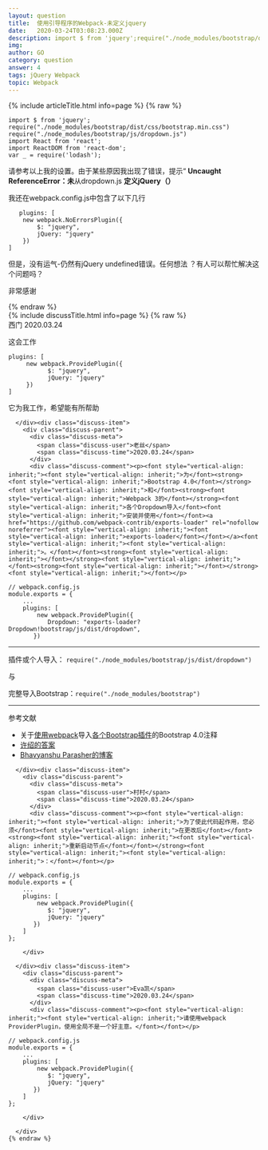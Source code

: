 ```yaml
---
layout: question
title:  使用引导程序的Webpack-未定义jquery
date:   2020-03-24T03:08:23.000Z
description: import $ from 'jquery';require("./node_modules/bootstrap/dist/css/bootstrap....
img: 
author: GO
category: question
answer: 4
tags: jQuery Webpack
topic: Webpack
---
```

<div class="article-root">
  <div class="article">
    {% include articleTitle.html info=page %}
    {% raw %}
    <div class="article-content"><pre><code>import $ from 'jquery';<font></font>
require("./node_modules/bootstrap/dist/css/bootstrap.min.css")<font></font>
require("./node_modules/bootstrap/js/dropdown.js")<font></font>
import React from 'react';<font></font>
import ReactDOM from 'react-dom';<font></font>
var _ = require('lodash');<font></font>
</code></pre>

<p><font style="vertical-align: inherit;"><font style="vertical-align: inherit;">请参考以上我的设置。</font><font style="vertical-align: inherit;">由于某些原因我出现了错误，提示“ </font></font><strong><font style="vertical-align: inherit;"><font style="vertical-align: inherit;">Uncaught ReferenceError：未</font></font></strong><font style="vertical-align: inherit;"><font style="vertical-align: inherit;">从dropdown.js </font><strong><font style="vertical-align: inherit;">定义jQuery（）</font></strong></font></p>

<p><font style="vertical-align: inherit;"><font style="vertical-align: inherit;">我还在webpack.config.js中包含了以下几行</font></font></p>

<pre><code>   plugins: [<font></font>
    new webpack.NoErrorsPlugin({<font></font>
        $: "jquery",<font></font>
        jQuery: "jquery"<font></font>
    })<font></font>
]<font></font>
</code></pre>

<p><font style="vertical-align: inherit;"><font style="vertical-align: inherit;">但是，没有运气-仍然有jQuery undefined错误。</font><font style="vertical-align: inherit;">任何想法 ？</font><font style="vertical-align: inherit;">有人可以帮忙解决这个问题吗？</font></font></p>

<p><font style="vertical-align: inherit;"><font style="vertical-align: inherit;">非常感谢</font></font></p></div>
    {% endraw %}
  </div>

  <div class="discuss-wrapper">
    {% include discussTitle.html info=page %}
    {% raw %}
    <div class="discuss-item">
        <div class="discuss-parent">
          <div class="discuss-meta">
            <span class="discuss-user">西门</span>
            <span class="discuss-time">2020.03.24</span>
          </div>
          <div class="discuss-comment"><p><font style="vertical-align: inherit;"><font style="vertical-align: inherit;">这会工作 </font></font></p>

<pre><code>plugins: [ <font></font>
     new webpack.ProvidePlugin({<font></font>
           $: "jquery", <font></font>
           jQuery: "jquery"<font></font>
     })<font></font>
] <font></font>
</code></pre>

<p><font style="vertical-align: inherit;"><font style="vertical-align: inherit;">它为我工作，希望能有所帮助 </font></font></p></div>
        </div>
        
      </div><div class="discuss-item">
        <div class="discuss-parent">
          <div class="discuss-meta">
            <span class="discuss-user">老丝</span>
            <span class="discuss-time">2020.03.24</span>
          </div>
          <div class="discuss-comment"><p><font style="vertical-align: inherit;"><font style="vertical-align: inherit;">为</font><strong><font style="vertical-align: inherit;">Bootstrap 4.0</font></strong><font style="vertical-align: inherit;">和</font><strong><font style="vertical-align: inherit;">Webpack 3的</font></strong><font style="vertical-align: inherit;">各个Dropdown导入</font><font style="vertical-align: inherit;">安装并使用</font></font><a href="https://github.com/webpack-contrib/exports-loader" rel="nofollow noreferrer"><font style="vertical-align: inherit;"><font style="vertical-align: inherit;">exports-loader</font></font></a><font style="vertical-align: inherit;"><font style="vertical-align: inherit;">。</font></font><strong><font style="vertical-align: inherit;"></font></strong><font style="vertical-align: inherit;"></font><strong><font style="vertical-align: inherit;"></font></strong><font style="vertical-align: inherit;"></font></p>

<pre><code>// webpack.config.js<font></font>
module.exports = {<font></font>
    ...<font></font>
    plugins: [<font></font>
        new webpack.ProvidePlugin({<font></font>
           Dropdown: "exports-loader?Dropdown!bootstrap/js/dist/dropdown",<font></font>
       })<font></font>
</code></pre>

<hr>

<p><font style="vertical-align: inherit;"><font style="vertical-align: inherit;">插件或个人导入： </font></font><code>require("./node_modules/bootstrap/js/dist/dropdown")</code></p>

<p><font style="vertical-align: inherit;"><font style="vertical-align: inherit;">与</font></font></p>

<p><font style="vertical-align: inherit;"><font style="vertical-align: inherit;">完整导入Bootstrap：</font></font><code>require("./node_modules/bootstrap")</code></p>

<hr>

<p><font style="vertical-align: inherit;"><font style="vertical-align: inherit;">参考文献</font></font></p>

<ul>
<li><font style="vertical-align: inherit;"><font style="vertical-align: inherit;">关于</font><a href="https://getbootstrap.com/docs/4.0/getting-started/webpack/#importing-javascript" rel="nofollow noreferrer"><font style="vertical-align: inherit;">使用webpack</font></a><font style="vertical-align: inherit;">导入</font><a href="https://getbootstrap.com/docs/4.0/getting-started/webpack/#importing-javascript" rel="nofollow noreferrer"><font style="vertical-align: inherit;">各个Bootstrap插件</font></a><font style="vertical-align: inherit;">的Bootstrap 4.0注释</font></font><a href="https://getbootstrap.com/docs/4.0/getting-started/webpack/#importing-javascript" rel="nofollow noreferrer"><font style="vertical-align: inherit;"></font></a></li>
<li><a href="https://stackoverflow.com/a/39283602/2692915"><font style="vertical-align: inherit;"><font style="vertical-align: inherit;">许绍的答案</font></font></a></li>
<li><a href="https://bhavyanshu.me/using-bootstrap-4-webpack-3-and-yarn-for-wordpress-theme-assets/01/21/2018" rel="nofollow noreferrer"><font style="vertical-align: inherit;"><font style="vertical-align: inherit;">Bhavyanshu Parasher的博客</font></font></a></li>
</ul></div>
        </div>
        
      </div><div class="discuss-item">
        <div class="discuss-parent">
          <div class="discuss-meta">
            <span class="discuss-user">村村</span>
            <span class="discuss-time">2020.03.24</span>
          </div>
          <div class="discuss-comment"><p><font style="vertical-align: inherit;"><font style="vertical-align: inherit;">为了使此代码起作用，您必须</font><font style="vertical-align: inherit;">在更改后</font></font><strong><font style="vertical-align: inherit;"><font style="vertical-align: inherit;">重新启动节点</font></font></strong><font style="vertical-align: inherit;"><font style="vertical-align: inherit;">：</font></font></p>

<pre><code>// webpack.config.js<font></font>
module.exports = {<font></font>
    ...<font></font>
    plugins: [<font></font>
        new webpack.ProvidePlugin({<font></font>
           $: "jquery",<font></font>
           jQuery: "jquery"<font></font>
       })<font></font>
    ]<font></font>
};<font></font>
</code></pre></div>
        </div>
        
      </div><div class="discuss-item">
        <div class="discuss-parent">
          <div class="discuss-meta">
            <span class="discuss-user">Eva凯</span>
            <span class="discuss-time">2020.03.24</span>
          </div>
          <div class="discuss-comment"><p><font style="vertical-align: inherit;"><font style="vertical-align: inherit;">请使用webpack ProviderPlugin，使用全局不是一个好主意。</font></font></p>

<pre><code>// webpack.config.js<font></font>
module.exports = {<font></font>
    ...<font></font>
    plugins: [<font></font>
        new webpack.ProvidePlugin({<font></font>
           $: "jquery",<font></font>
           jQuery: "jquery"<font></font>
       })<font></font>
    ]<font></font>
};<font></font>
</code></pre></div>
        </div>
        
      </div>
    {% endraw %}
  </div>
<div>
